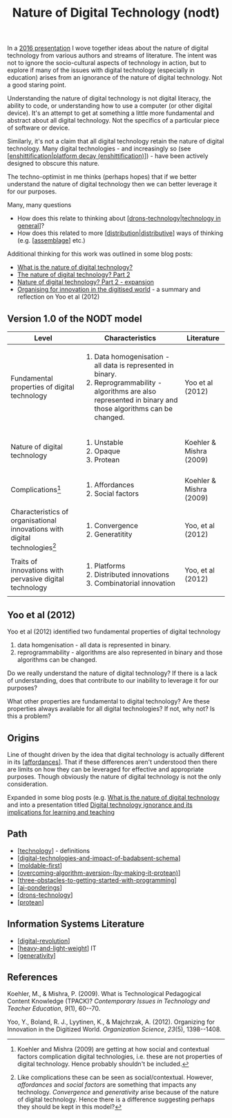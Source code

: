 ﻿---
tags:
- digital-technology
- affordances
- generativity
title: Nature of Digital Technology (nodt)
type: note
---
In a [2016 presentation](https://djon.es/blog/2016/05/30/digital-technology-ignorance-and-its-implications-for-learning-and-teaching/) I wove together ideas about the nature of digital technology from various authors and streams of literature. The intent was not to ignore the socio-cultural aspects of technology in action, but to explore if many of the issues with digital technology (especially in education) arises from an ignorance of the nature of digital technology. Not a good staring point.

Understanding the nature of digital technology is not digital literacy, the ability to code, or understanding how to use a computer (or other digital device). It's an attempt to get at something a little more fundamental and abstract about all digital technology. Not the specifics of a particular piece of software or device.

Similarly, it's not a claim that all digital technology retain the nature of digital technology. Many digital technologies - and increasingly so (see [[enshittification|platform decay (enshittification)]]) - have been actively designed to obscure this nature. 

The techno-optimist in me thinks (perhaps hopes) that if we better understand the nature of digital technology then we can better leverage it for our purposes. 

Many, many questions

- How does this relate to thinking about [[drons-technology|technology in general]]?
- How does this related to more [[distribution|distributive]] ways of thinking (e.g. [[assemblage]] etc.)

Additional thinking for this work was outlined in some blog posts:

- [What is the nature of digital technology?](https://djon.es/blog/2016/06/27/what-is-the-nature-of-digital-technology-part-1/)
- [The nature of digital technology? Part 2](https://djon.es/blog/2016/06/28/the-nature-of-digital-technology-part-2/)
- [Nature of digital technology? Part 2 - expansion](https://djon.es/blog/2016/06/29/nature-of-digital-technology-part-2-expansion/)
- [Organising for innovation in the digitised world](https://djon.es/blog/2016/05/16/organizing-for-innovation-in-the-digitized-world/) - a summary and reflection on Yoo et al (2012)


## Version 1.0 of the NODT model

| Level | Characteristics | Literature |
|-------|------------------|------------|
| Fundamental properties of digital technology | <ol> <li> Data homogenisation - all data is represented in binary.</li> <li> Reprogrammability - algorithms are also represented in binary and those algorithms can be changed.</li> </ol> | Yoo et al (2012) |
| Nature of digital technology | <ol> <li> Unstable </li> <li> Opaque </li> <li> Protean </li> </ol> |  Koehler & Mishra (2009) |
| Complications[^complications] | <ol> <li> Affordances </li> <li> Social factors </li> </ol> | Koehler & Mishra (2009) |
| Characteristics of organisational innovations with digital technologies[^organisational] | <ol> <li> Convergence </li> <li> Generatitity </li> </ol> | Yoo, et al (2012) |
| Traits of innovations with pervasive digital technology | <ol> <li> Platforms </li> <li> Distributed innovations </li> <li> Combinatorial innovation </li> </ol> | Yoo, et al (2012) |

[^complications]: Koehler and Mishra (2009) are getting at how social and contextual factors complication digital technologies, i.e. these are not properties of digital technology. Hence probably shouldn't be included.

[^organisational]: Like complications these can be seen as social/contextual. However, _affordances_ and _social factors_ are something that impacts any technology. _Convergence_ and _generativity_ arise because of the nature of digital technology. Hence there is a difference suggesting perhaps they should be kept in this model?

## Yoo et al (2012)

Yoo et al (2012) identified two fundamental properties of digital technology 

1. data homgenisation - all data is represented in binary.
2. reprogrammability - algorithms are also represented in binary and those algorithms can be changed.

Do we really understand the nature of digital technology? If there is a lack of understanding, does that contribute to our inability to leverage it for our purposes?

What other properties are fundamental to digital technology? Are these properties always available for all digital technologies? If not, why not? Is this a problem? 

## Origins

Line of thought driven by the idea that digital technology is actually different in its [[affordances]]. That if these differences aren't understood then there are limits on how they can be leveraged for effective and appropriate purposes. Though obviously the nature of digital technology is not the only consideration.

Expanded in some blog posts (e.g. [What is the nature of digital technology](https://djon.es/blog/2016/06/27/what-is-the-nature-of-digital-technology-part-1/) and into a presentation titled [Digital technology ignorance and its implications for learning and teaching](https://djon.es/blog/2016/05/30/digital-technology-ignorance-and-its-implications-for-learning-and-teaching/)

## Path

- [[technology]] - definitions
- [[digital-technologies-and-impact-of-badabsent-schema]]
- [[moldable-first]]
- [[overcoming-algorithm-aversion-(by-making-it-protean)]]
- [[three-obstacles-to-getting-started-with-programming]]
- [[ai-ponderings]]
- [[drons-technology]]
- [[protean]]

## Information Systems Literature

- [[digital-revolution]]
- [[heavy-and-light-weight]] IT
- [[generativity]]

## References

Koehler, M., & Mishra, P. (2009). What is Technological Pedagogical Content Knowledge (TPACK)? *Contemporary Issues in Technology and Teacher Education*, *9*(1), 60--70.

Yoo, Y., Boland, R. J., Lyytinen, K., & Majchrzak, A. (2012). Organizing for Innovation in the Digitized World. *Organization Science*, *23*(5), 1398--1408.


[//begin]: # "Autogenerated link references for markdown compatibility"
[enshittification|platform decay (enshittification)]: ../computing/enshittification "Platform Decay (enshittification)"
[drons-technology|technology in general]: drons-technology "Dron's take on technology"
[distribution|distributive]: ../Distribution/distribution "Distribution"
[assemblage]: ../Distribution/assemblage "Assemblage"
[affordances]: ../Affordances/affordances "Affordances"
[technology]: ../concepts/technology "Technology"
[digital-technologies-and-impact-of-badabsent-schema]: digital-technologies-and-impact-of-badabsent-schema "Digital technologies and impact of bad/absent schema"
[moldable-first]: moldable-first "Moldable first"
[overcoming-algorithm-aversion-(by-making-it-protean)]: overcoming-algorithm-aversion-(by-making-it-protean) "Overcoming algorithm aversion (by making it protean)"
[three-obstacles-to-getting-started-with-programming]: three-obstacles-to-getting-started-with-programming "Three obstacles to getting started with programming"
[ai-ponderings]: ai-ponderings "Ponderings on AI "
[drons-technology]: drons-technology "Dron's take on technology"
[protean]: ../concepts/protean "Protean"
[digital-revolution]: digital-revolution "Digital Revolution"
[heavy-and-light-weight]: heavy-and-light-weight "Heavy Weight and Light Weight Information Technology"
[generativity]: generativity "Generativity"
[//end]: # "Autogenerated link references"